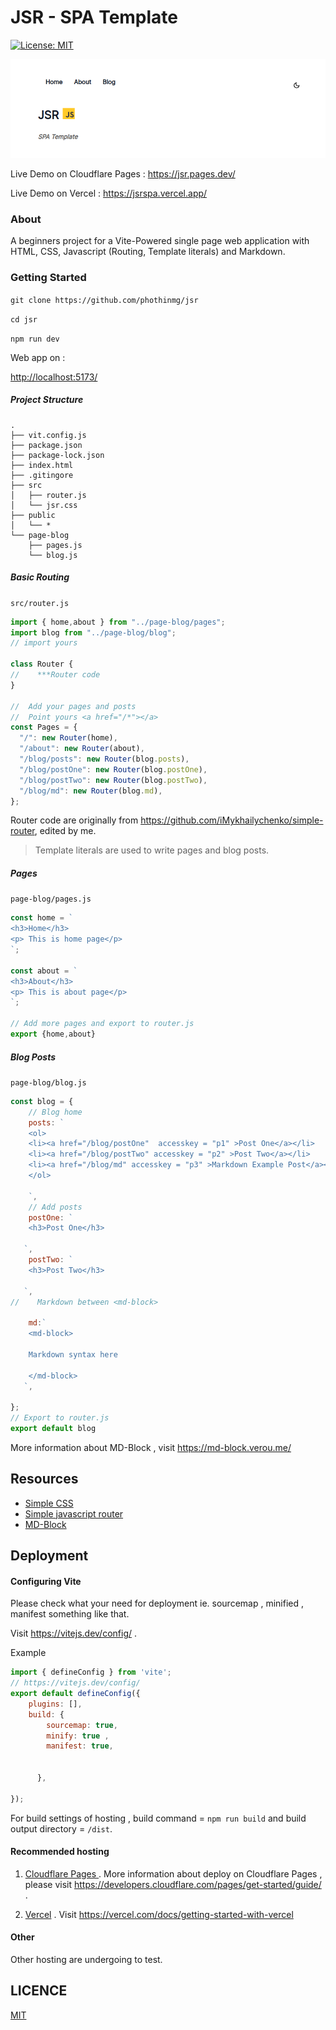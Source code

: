 # JSR  -   SPA Template

[![License: MIT](https://img.shields.io/badge/License-MIT-yellow.svg)](https://opensource.org/licenses/MIT)

![jsr](./public/jsr.png)

Live Demo on Cloudflare Pages : https://jsr.pages.dev/

Live Demo on Vercel : https://jsrspa.vercel.app/


### About
A beginners project for a Vite-Powered  single page web application with HTML, CSS, Javascript (Routing, Template literals) and Markdown.

### Getting Started

`git clone https://github.com/phothinmg/jsr`

`cd jsr`

`npm run dev`

Web app on :

[http://localhost:5173/](http://localhost:5173/)

##### Project Structure

```
.
├── vit.config.js
├── package.json
├── package-lock.json
├── index.html
├── .gitingore
├── src
│   ├── router.js
│   └── jsr.css
├── public
│   └── *
└── page-blog
    ├── pages.js
    └── blog.js
```

##### Basic Routing

`src/router.js`

```javascript
import { home,about } from "../page-blog/pages";
import blog from "../page-blog/blog";
// import yours 

class Router {
//    ***Router code 
}

//  Add your pages and posts 
//  Point yours <a href="/*"></a>
const Pages = {
  "/": new Router(home),
  "/about": new Router(about),
  "/blog/posts": new Router(blog.posts),
  "/blog/postOne": new Router(blog.postOne),
  "/blog/postTwo": new Router(blog.postTwo),
  "/blog/md": new Router(blog.md),
};


```


Router code are originally from https://github.com/iMykhailychenko/simple-router, edited by me.



> Template literals are used to write pages and blog posts.



##### Pages

`page-blog/pages.js`

```javascript
const home = `
<h3>Home</h3>
<p> This is home page</p>
`;

const about = `
<h3>About</h3>
<p> This is about page</p>
`;

// Add more pages and export to router.js
export {home,about}

```

##### Blog Posts

`page-blog/blog.js`


```javascript
const blog = {
    // Blog home
    posts: `
    <ol>
    <li><a href="/blog/postOne"  accesskey = "p1" >Post One</a></li>
    <li><a href="/blog/postTwo" accesskey = "p2" >Post Two</a></li>
    <li><a href="/blog/md" accesskey = "p3" >Markdown Example Post</a></li>
    </ol>
    
    `,
    // Add posts
    postOne: `
    <h3>Post One</h3>

   `,
    postTwo: `
    <h3>Post Two</h3>

   `,
//    Markdown between <md-block>
    
    md:`
    <md-block>

    Markdown syntax here 
    
    </md-block>
   `,

};
// Export to router.js
export default blog
```

More information about MD-Block  , visit https://md-block.verou.me/

## Resources

- [Simple CSS](https://simplecss.org/)
- [Simple javascript router](https://github.com/iMykhailychenko/simple-router)
- [MD-Block](https://md-block.verou.me/)

## Deployment

#### Configuring Vite

Please check what your need for deployment ie. sourcemap , minified , manifest something like that.

Visit https://vitejs.dev/config/ .

Example 

```javascript
import { defineConfig } from 'vite';
// https://vitejs.dev/config/
export default defineConfig({
	plugins: [],
	build: {
		sourcemap: true,
		minify: true ,
		manifest: true,
		
		
	  },
	
});

```
For build settings of hosting  , build command = `npm run build` and build output directory = `/dist`.





#### Recommended hosting 

1. [Cloudflare Pages ](https://pages.cloudflare.com/).
More information about deploy on Cloudflare Pages , please visit   https://developers.cloudflare.com/pages/get-started/guide/ .

2. [Vercel](https://vercel.com/) . Visit  https://vercel.com/docs/getting-started-with-vercel

#### Other

Other hosting are undergoing to test.

## LICENCE
[MIT](https://github.com/phothinmg/jsr/blob/main/LICENSE)


